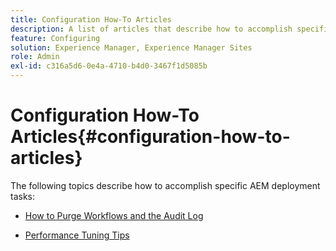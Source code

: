 ```yaml
---
title: Configuration How-To Articles
description: A list of articles that describe how to accomplish specific deployment tasks in AEM.
feature: Configuring
solution: Experience Manager, Experience Manager Sites
role: Admin
exl-id: c316a5d6-0e4a-4710-b4d0-3467f1d5085b
---
```

# Configuration How-To Articles{#configuration-how-to-articles}

The following topics describe how to accomplish specific AEM deployment tasks:

<!--
* [How to Use the Log Viewer](https://helpx.adobe.com/experience-manager/kb/logsviewer.html)
-->

* [How to Purge Workflows and the Audit Log](https://experienceleague.adobe.com/en/docs/experience-cloud-kcs/kbarticles/ka-24590)

* [Performance Tuning Tips](/help/sites-deploying/configuring-performance.md)

<!--
* [How to Remove Features From the Welcome Screen](/help/sites-developing/customizing-the-welcome-console.md)

* [How to Turn Off the Location Tracker Feature](https://helpx.adobe.com/experience-manager/kb/turn-off-geolocation.html)
-->
